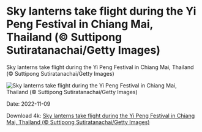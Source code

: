 # Sky lanterns take flight during the Yi Peng Festival in Chiang Mai, Thailand (© Suttipong Sutiratanachai/Getty Images)

Sky lanterns take flight during the Yi Peng Festival in Chiang Mai, Thailand (© Suttipong Sutiratanachai/Getty Images)

![Sky lanterns take flight during the Yi Peng Festival in Chiang Mai, Thailand (© Suttipong Sutiratanachai/Getty Images)](https://bing.com/th?id=OHR.YiPeng_EN-US0467115147_UHD.jpg&w=1024&h=576)

Date: 2022-11-09

Download 4k: [Sky lanterns take flight during the Yi Peng Festival in Chiang Mai, Thailand (© Suttipong Sutiratanachai/Getty Images)](https://bing.com/th?id=OHR.YiPeng_EN-US0467115147_UHD.jpg)

